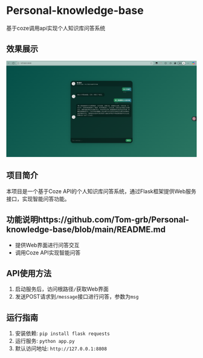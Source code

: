 # Personal-knowledge-base
基于coze调用api实现个人知识库问答系统

## 效果展示
![效果展示](https://github.com/Tom-grb/Personal-knowledge-base/blob/main/%E5%B1%8F%E5%B9%95%E6%88%AA%E5%9B%BE%202025-05-15%20175328.png)

## 项目简介
本项目是一个基于Coze API的个人知识库问答系统，通过Flask框架提供Web服务接口，实现智能问答功能。

## 功能说明https://github.com/Tom-grb/Personal-knowledge-base/blob/main/README.md
- 提供Web界面进行问答交互
- 调用Coze API实现智能问答

## API使用方法
1. 启动服务后，访问根路径`/`获取Web界面
2. 发送POST请求到`/message`接口进行问答，参数为`msg`

## 运行指南
1. 安装依赖: `pip install flask requests`
2. 运行服务: `python app.py`
3. 默认访问地址: `http://127.0.0.1:8808`

